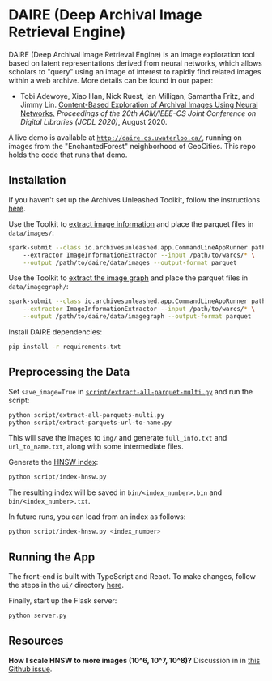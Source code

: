 # DAIRE (Deep Archival Image Retrieval Engine)

DAIRE (Deep Archival Image Retrieval Engine) is an image exploration tool based on latent representations derived from neural networks, which allows scholars to "query" using an image of interest to rapidly find related images within a web archive.
More details can be found in our paper:

+ Tobi Adewoye, Xiao Han, Nick Ruest, Ian Milligan, Samantha Fritz, and Jimmy Lin. [Content-Based Exploration of Archival Images Using Neural Networks.](https://cs.uwaterloo.ca/~jimmylin/publications/Adewoye_etal_JCDL2020.pdf) _Proceedings of the 20th ACM/IEEE-CS Joint Conference on Digital Libraries (JCDL 2020)_, August 2020.

A live demo is available at [`http://daire.cs.uwaterloo.ca/`](http://daire.cs.uwaterloo.ca/), running on images from the "EnchantedForest" neighborhood of GeoCities.
This repo holds the code that runs that demo.

## Installation
If you haven't set up the Archives Unleashed Toolkit, follow the instructions [here](https://aut.docs.archivesunleashed.org/docs/home).

Use the Toolkit to [extract image information](https://aut.docs.archivesunleashed.org/docs/aut-spark-submit-app#image-information) and place the parquet files in `data/images/`:
```sh
spark-submit --class io.archivesunleashed.app.CommandLineAppRunner path/to/aut-fatjar.jar \ 
    --extractor ImageInformationExtractor --input /path/to/warcs/* \
    --output /path/to/daire/data/images --output-format parquet
```

Use the Toolkit to [extract the image graph](https://aut.docs.archivesunleashed.org/docs/aut-spark-submit-app#image-graph) and place the parquet files in `data/imagegraph/`:
```sh
spark-submit --class io.archivesunleashed.app.CommandLineAppRunner path/to/aut-fatjar.jar \
    --extractor ImageInformationExtractor --input /path/to/warcs/* \
    --output /path/to/daire/data/imagegraph --output-format parquet
```

Install DAIRE dependencies:
```sh
pip install -r requirements.txt
```

## Preprocessing the Data

Set `save_image=True` in [`script/extract-all-parquet-multi.py`](https://github.com/archivesunleashed/daire/blob/master/script/extract-all-parquets-multi.py#L27) and run the script:
```sh
python script/extract-all-parquets-multi.py
python script/extract-parquets-url-to-name.py
```
This will save the images to `img/` and generate `full_info.txt` and `url_to_name.txt`, along with some intermediate files.

Generate the [HNSW index](https://github.com/nmslib/hnswlib):
```sh
python script/index-hnsw.py
```
The resulting index will be saved in `bin/<index_number>.bin` and `bin/<index_number>.txt`.

In future runs, you can load from an index as follows:
```sh
python script/index-hnsw.py <index_number>
```

## Running the App

The front-end is built with TypeScript and React. To make changes, follow the steps in the `ui/` directory [here](ui/README.md).

Finally, start up the Flask server:
```sh
python server.py
```

## Resources
**How I scale HNSW to more images (10^6, 10^7, 10^8)?**
Discussion in in [this Github issue](https://github.com/nmslib/hnswlib/issues/81).
